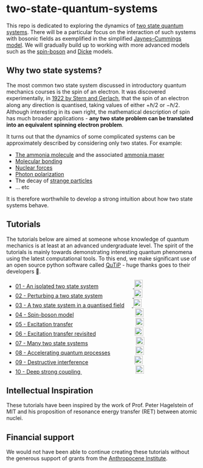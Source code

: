 # two-state-quantum-systems

This repo is dedicated to exploring the dynamics of [two state quantum systems](https://en.wikipedia.org/wiki/Two-state_quantum_system). There will be a particular focus on the interaction of such systems with bosonic fields as exemplified in the simplified [Jaynes–Cummings model](https://en.wikipedia.org/wiki/Jaynes%E2%80%93Cummings_model). We will gradually build up to working with more advanced models such as the [spin-boson](http://dx.doi.org/10.1088/0953-4075/41/3/035601) and [Dicke](http://dx.doi.org/10.1002/qute.201800043) models.

## Why two state systems?

The most common two state system discussed in introductory quantum mechanics courses is the spin of an electron. It was discovered experimentally, in [1922 by Stern and Gerlach](https://www.feynmanlectures.caltech.edu/II_35.html#Ch35-S2), that the spin of an electron along any direction is quantised, taking values of either $+\hbar/2$ or $-\hbar/2$. Although interesting in its own right, the mathematical description of spin has much broader applications - **any two state problem can be translated into an equivalent spinning electron problem**.

It turns out that the dynamics of some complicated systems can be approximately described by considering only two states. For example:

- [The ammonia molecule](https://www.feynmanlectures.caltech.edu/III_08.html#Ch8-S6) and the associated [ammonia maser](https://www.feynmanlectures.caltech.edu/III_09.html)
- [Molecular bonding](https://www.feynmanlectures.caltech.edu/III_10.html#Ch10-S1)
- [Nuclear forces](https://www.feynmanlectures.caltech.edu/III_10.html#Ch10-S2)
- [Photon polarization](https://www.feynmanlectures.caltech.edu/III_11.html#Ch11-S4)
- The decay of [strange particles](https://www.feynmanlectures.caltech.edu/III_11.html#Ch11-S5)
- ... etc

It is therefore worthwhile to develop a strong intuition about how two state systems behave.

## Tutorials

The tutorials below are aimed at someone whose knowledge of quantum mechanics is at least at an advanced undergraduate level. The spirit of the tutorials is mainly towards demonstrating interesting quantum phenomena using the latest computational tools. To this end, we make significant use of an open source python software called [QuTiP](http://qutip.org/) - huge thanks goes to their developers 🙏.

- [01 - An isolated two state system](01-an-isolated-two-state-system.ipynb)&nbsp;&nbsp;&nbsp;&nbsp;&nbsp;&nbsp;&nbsp;&nbsp;&nbsp;&nbsp;&nbsp;&nbsp;&nbsp;&nbsp;&nbsp;&nbsp;&nbsp;&nbsp;&nbsp;&nbsp;&nbsp;&nbsp;&nbsp;<a href="https://nbviewer.jupyter.org/github/project-ida/two-state-quantum-systems/blob/master/01-an-isolated-two-state-system.ipynb" target="_parent"> <img src="https://nbviewer.jupyter.org/static/img/nav_logo.svg" alt="Open In nbviewer" height="22"/></a>
- [02 - Perturbing a two state system](02-perturbing-a-two-state-system.ipynb)&nbsp;&nbsp;&nbsp;&nbsp;&nbsp;&nbsp;&nbsp;&nbsp;&nbsp;&nbsp;&nbsp;&nbsp;&nbsp;&nbsp;&nbsp;&nbsp;&nbsp;&nbsp;&nbsp;&nbsp;<a href="https://nbviewer.jupyter.org/github/project-ida/two-state-quantum-systems/blob/master/02-perturbing-a-two-state-system.ipynb" target="_parent"> <img src="https://nbviewer.jupyter.org/static/img/nav_logo.svg" alt="Open In nbviewer" height="22"/></a>
- [03 - A two state system in a quantised field](03-a-two-state-system-in-a-quantised-field.ipynb)&nbsp;&nbsp;&nbsp;&nbsp;&nbsp;<a href="https://nbviewer.jupyter.org/github/project-ida/two-state-quantum-systems/blob/master/03-a-two-state-system-in-a-quantised-field.ipynb" target="_parent"> <img src="https://nbviewer.jupyter.org/static/img/nav_logo.svg" alt="Open In nbviewer" height="22"/></a>
- [04 - Spin-boson model](04-spin-boson-model.ipynb)&nbsp;&nbsp;&nbsp;&nbsp;&nbsp;&nbsp;&nbsp;&nbsp;&nbsp;&nbsp;&nbsp;&nbsp;&nbsp;&nbsp;&nbsp;&nbsp;&nbsp;&nbsp;&nbsp;&nbsp;&nbsp;&nbsp;&nbsp;&nbsp;&nbsp;&nbsp;&nbsp;&nbsp;&nbsp;&nbsp;&nbsp;&nbsp;&nbsp;&nbsp;&nbsp;&nbsp;&nbsp;&nbsp;&nbsp;&nbsp;&nbsp;<a href="https://nbviewer.jupyter.org/github/project-ida/two-state-quantum-systems/blob/master/04-spin-boson-model.ipynb" target="_parent"><img src="https://nbviewer.jupyter.org/static/img/nav_logo.svg" alt="Open In nbviewer" height="22"/></a>
- [05 - Excitation transfer](05-excitation-transfer.ipynb)&nbsp;&nbsp;&nbsp;&nbsp;&nbsp;&nbsp;&nbsp;&nbsp;&nbsp;&nbsp;&nbsp;&nbsp;&nbsp;&nbsp;&nbsp;&nbsp;&nbsp;&nbsp;&nbsp;&nbsp;&nbsp;&nbsp;&nbsp;&nbsp;&nbsp;&nbsp;&nbsp;&nbsp;&nbsp;&nbsp;&nbsp;&nbsp;&nbsp;&nbsp;&nbsp;&nbsp;&nbsp;&nbsp;&nbsp;&nbsp;&nbsp;&nbsp;<a href="https://nbviewer.jupyter.org/github/project-ida/two-state-quantum-systems/blob/master/05-excitation-transfer.ipynb" target="_parent"><img src="https://nbviewer.jupyter.org/static/img/nav_logo.svg" alt="Open In nbviewer" height="22"/></a>
- [06 - Excitation transfer revisited](06-excitation-transfer-revisited.ipynb)&nbsp;&nbsp;&nbsp;&nbsp;&nbsp;&nbsp;&nbsp;&nbsp;&nbsp;&nbsp;&nbsp;&nbsp;&nbsp;&nbsp;&nbsp;&nbsp;&nbsp;&nbsp;&nbsp;&nbsp;&nbsp;&nbsp;&nbsp;&nbsp;&nbsp;&nbsp;<a href="https://nbviewer.jupyter.org/github/project-ida/two-state-quantum-systems/blob/master/06-excitation-transfer-revisited.ipynb" target="_parent"><img src="https://nbviewer.jupyter.org/static/img/nav_logo.svg" alt="Open In nbviewer" height="22"/></a>
- [07 - Many two state systems](07-many-two-state-systems.ipynb)&nbsp;&nbsp;&nbsp;&nbsp;&nbsp;&nbsp;&nbsp;&nbsp;&nbsp;&nbsp;&nbsp;&nbsp;&nbsp;&nbsp;&nbsp;&nbsp;&nbsp;&nbsp;&nbsp;&nbsp;&nbsp;&nbsp;&nbsp;&nbsp;&nbsp;&nbsp;&nbsp;&nbsp;&nbsp;&nbsp;&nbsp;&nbsp;<a href="https://nbviewer.jupyter.org/github/project-ida/two-state-quantum-systems/blob/master/07-many-two-state-systems.ipynb" target="_parent"><img src="https://nbviewer.jupyter.org/static/img/nav_logo.svg" alt="Open In nbviewer" height="22"/></a>
- [08 - Accelerating quantum processes](08-accelerating-quantum-processes.ipynb)&nbsp;&nbsp;&nbsp;&nbsp;&nbsp;&nbsp;&nbsp;&nbsp;&nbsp;&nbsp;&nbsp;&nbsp;&nbsp;&nbsp;&nbsp;&nbsp;&nbsp;<a href="https://nbviewer.jupyter.org/github/project-ida/two-state-quantum-systems/blob/master/08-accelerating-quantum-processes.ipynb" target="_parent"><img src="https://nbviewer.jupyter.org/static/img/nav_logo.svg" alt="Open In nbviewer" height="22"/></a>
- [09 - Destructive interference](09-destructive-interference.ipynb)&nbsp;&nbsp;&nbsp;&nbsp;&nbsp;&nbsp;&nbsp;&nbsp;&nbsp;&nbsp;&nbsp;&nbsp;&nbsp;&nbsp;&nbsp;&nbsp;&nbsp;&nbsp;&nbsp;&nbsp;&nbsp;&nbsp;&nbsp;&nbsp;&nbsp;&nbsp;&nbsp;&nbsp;&nbsp;&nbsp;&nbsp;<a href="https://nbviewer.jupyter.org/github/project-ida/two-state-quantum-systems/blob/master/09-destructive-interference.ipynb" target="_parent"><img src="https://nbviewer.jupyter.org/static/img/nav_logo.svg" alt="Open In nbviewer" height="22"/></a>
- [10 - Deep strong coupling ](10-deep-strong-coupling.ipynb)&nbsp;&nbsp;&nbsp;&nbsp;&nbsp;&nbsp;&nbsp;&nbsp;&nbsp;&nbsp;&nbsp;&nbsp;&nbsp;&nbsp;&nbsp;&nbsp;&nbsp;&nbsp;&nbsp;&nbsp;&nbsp;&nbsp;&nbsp;&nbsp;&nbsp;&nbsp;&nbsp;&nbsp;&nbsp;&nbsp;&nbsp;&nbsp;&nbsp;&nbsp;&nbsp;&nbsp;<a href="https://nbviewer.jupyter.org/github/project-ida/two-state-quantum-systems/blob/master/10-deep-strong-coupling.ipynb" target="_parent"><img src="https://nbviewer.jupyter.org/static/img/nav_logo.svg" alt="Open In nbviewer" height="22"/></a>

## Intellectual Inspiration
These tutorials have been inspired by the work of Prof. Peter Hagelstein of MIT and his proposition of resonance energy transfer (RET) between atomic nuclei.

## Financial support
We would not have been able to continue creating these tutorials without the generous support of grants from the [Anthropocene Institute](https://anthropoceneinstitute.com/). 
